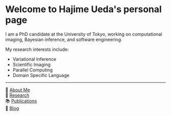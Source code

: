 # Welcome to Hajime Ueda's personal page

I am a PhD candidate at the University of Tokyo, working on computational imaging, Bayesian inference, and software engineering.

My research interests include:
- Variational Inference 
- Scientific Imaging
- Parallel Computing
- Domain Specific Language

---

📄 [About Me](about.html)  
🔬 [Research](research.html)  
📚 [Publications](publications.html)  
📝 [Blog](blog/)  
